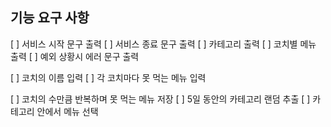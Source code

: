 ## 기능 요구 사항
[ ] 서비스 시작 문구 출력
[ ] 서비스 종료 문구 출력
    [ ] 카테고리 출력
    [ ] 코치별 메뉴 출력
[ ] 예외 상황시 에러 문구 출력

[ ] 코치의 이름 입력
[ ] 각 코치마다 못 먹는 메뉴 입력

[ ] 코치의 수만큼 반복하며 못 먹는 메뉴 저장
[ ] 5일 동안의 카테고리 랜덤 추출
[ ] 카테고리 안에서 메뉴 선택